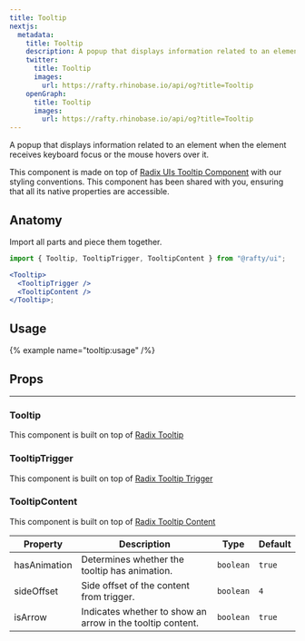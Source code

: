```yaml
---
title: Tooltip
nextjs:
  metadata:
    title: Tooltip
    description: A popup that displays information related to an element when the element receives keyboard focus or the mouse hovers over it.
    twitter:
      title: Tooltip
      images:
        url: https://rafty.rhinobase.io/api/og?title=Tooltip
    openGraph:
      title: Tooltip
      images:
        url: https://rafty.rhinobase.io/api/og?title=Tooltip
---
```


A popup that displays information related to an element when the element receives keyboard focus or the mouse hovers over it.

This component is made on top of [Radix UIs Tooltip Component](https://www.radix-ui.com/primitives/docs/components/tooltip) with our styling conventions. This component has been shared with you, ensuring that all its native properties are accessible.

## Anatomy

Import all parts and piece them together.

```jsx
import { Tooltip, TooltipTrigger, TooltipContent } from "@rafty/ui";

<Tooltip>
  <TooltipTrigger />
  <TooltipContent />
</Tooltip>;
```

## Usage

{% example name="tooltip:usage" /%}

## Props

---

### Tooltip

This component is built on top of [Radix Tooltip](https://www.radix-ui.com/primitives/docs/components/tooltip#root)

### TooltipTrigger

This component is built on top of [Radix Tooltip Trigger](https://www.radix-ui.com/primitives/docs/components/tooltip#trigger)

### TooltipContent

This component is built on top of [Radix Tooltip Content](https://www.radix-ui.com/primitives/docs/components/tooltip#content)

| Property     | Description                                                | Type      | Default |
| ------------ | ---------------------------------------------------------- | --------- | ------- |
| hasAnimation | Determines whether the tooltip has animation.              | `boolean` | `true`  |
| sideOffset   | Side offset of the content from trigger.                   | `boolean` | `4`     |
| isArrow      | Indicates whether to show an arrow in the tooltip content. | `boolean` | `true`  |
